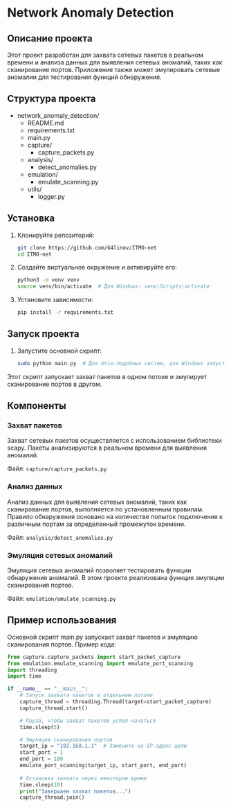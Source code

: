 # Network Anomaly Detection

## Описание проекта

Этот проект разработан для захвата сетевых пакетов в реальном времени и анализа данных для выявления сетевых аномалий, таких как сканирование портов. Приложение также может эмулировать сетевые аномалии для тестирования функций обнаружения.

## Структура проекта

- network_anomaly_detection/
  - README.md
  - requirements.txt
  - main.py
  - capture/
    - capture_packets.py
  - analysis/
    - detect_anomalies.py
  - emulation/
    - emulate_scanning.py
  - utils/
    - logger.py

## Установка

1. Клонируйте репозиторий:
   ```sh
   git clone https://github.com/G4linov/ITMO-net
   cd ITMO-net

2. Создайте виртуальное окружение и активируйте его:
   ```sh
   python3 -m venv venv
   source venv/bin/activate  # Для Windows: venv\Scripts\activate

3. Установите зависимости:
   ```sh
   pip install -r requirements.txt

## Запуск проекта

1. Запустите основной скрипт:
   ```sh
   sudo python main.py  # Для Unix-подобных систем, для Windows запустите с правами администратора
Этот скрипт запускает захват пакетов в одном потоке и эмулирует сканирование портов в другом.

## Компоненты

### Захват пакетов

Захват сетевых пакетов осуществляется с использованием библиотеки scapy. Пакеты анализируются в реальном времени для выявления аномалий.

Файл: `capture/capture_packets.py`

### Анализ данных

Анализ данных для выявления сетевых аномалий, таких как сканирование  портов, выполняется по установленным правилам. Правило обнаружения  основано на количестве попыток подключения к различным портам за  определенный промежуток времени.  

Файл: `analysis/detect_anomalies.py`

### Эмуляция сетевых аномалий

Эмуляция сетевых аномалий позволяет тестировать функции обнаружения аномалий. В этом проекте реализована функция эмуляции сканирования портов.

Файл: `emulation/emulate_scanning.py`

## Пример использования

Основной скрипт main.py запускает захват пакетов и эмуляцию  сканирования портов. Пример кода:  

```python
from capture.capture_packets import start_packet_capture
from emulation.emulate_scanning import emulate_port_scanning
import threading
import time

if __name__ == "__main__":
    # Запуск захвата пакетов в отдельном потоке
    capture_thread = threading.Thread(target=start_packet_capture)
    capture_thread.start()

    # Пауза, чтобы захват пакетов успел начаться
    time.sleep(5)

    # Эмуляция сканирования портов
    target_ip = "192.168.1.1"  # Замените на IP-адрес цели
    start_port = 1
    end_port = 100
    emulate_port_scanning(target_ip, start_port, end_port)
    
    # Остановка захвата через некоторое время
    time.sleep(10)
    print("Завершаем захват пакетов...")
    capture_thread.join()
```